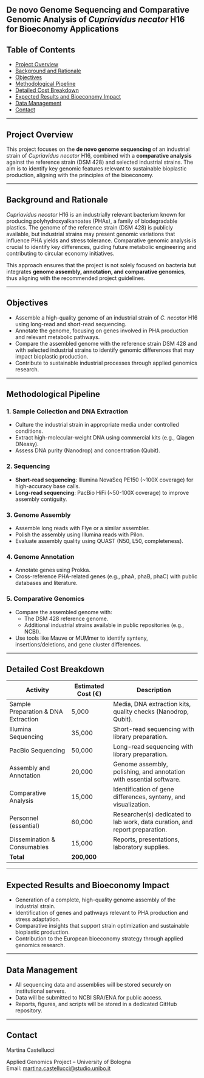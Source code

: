 ## De novo Genome Sequencing and Comparative Genomic Analysis of *Cupriavidus necator* H16 for Bioeconomy Applications


## Table of Contents

- [Project Overview](#project-overview)
- [Background and Rationale](#background-and-rationale)
- [Objectives](#objectives)
- [Methodological Pipeline](#methodological-pipeline)
- [Detailed Cost Breakdown](#detailed-cost-breakdown)
- [Expected Results and Bioeconomy Impact](#expected-results-and-bioeconomy-impact)
- [Data Management](#data-management)
- [Contact](#contact)

---

## Project Overview
This project focuses on the **de novo genome sequencing** of an industrial strain of *Cupriavidus necator* H16, combined with a **comparative analysis** against the reference strain (DSM 428) and selected industrial strains. The aim is to identify key genomic features relevant to sustainable bioplastic production, aligning with the principles of the bioeconomy.

---

## Background and Rationale
*Cupriavidus necator* H16 is an industrially relevant bacterium known for producing polyhydroxyalkanoates (PHAs), a family of biodegradable plastics. The genome of the reference strain (DSM 428) is publicly available, but industrial strains may present genomic variations that influence PHA yields and stress tolerance. Comparative genomic analysis is crucial to identify key differences, guiding future metabolic engineering and contributing to circular economy initiatives.

This approach ensures that the project is not solely focused on bacteria but integrates **genome assembly, annotation, and comparative genomics**, thus aligning with the recommended project guidelines.

---

## Objectives
- Assemble a high-quality genome of an industrial strain of *C. necator* H16 using long-read and short-read sequencing.
- Annotate the genome, focusing on genes involved in PHA production and relevant metabolic pathways.
- Compare the assembled genome with the reference strain DSM 428 and with selected industrial strains to identify genomic differences that may impact bioplastic production.
- Contribute to sustainable industrial processes through applied genomics research.

---

## Methodological Pipeline

### 1. Sample Collection and DNA Extraction
- Culture the industrial strain in appropriate media under controlled conditions.
- Extract high-molecular-weight DNA using commercial kits (e.g., Qiagen DNeasy).
- Assess DNA purity (Nanodrop) and concentration (Qubit).

### 2. Sequencing
- **Short-read sequencing**: Illumina NovaSeq PE150 (~100X coverage) for high-accuracy base calls.
- **Long-read sequencing**: PacBio HiFi (~50-100X coverage) to improve assembly contiguity.

### 3. Genome Assembly
- Assemble long reads with Flye or a similar assembler.
- Polish the assembly using Illumina reads with Pilon.
- Evaluate assembly quality using QUAST (N50, L50, completeness).

### 4. Genome Annotation
- Annotate genes using Prokka.
- Cross-reference PHA-related genes (e.g., phaA, phaB, phaC) with public databases and literature.

### 5. Comparative Genomics
- Compare the assembled genome with:
  - The DSM 428 reference genome.
  - Additional industrial strains available in public repositories (e.g., NCBI).
- Use tools like Mauve or MUMmer to identify synteny, insertions/deletions, and gene cluster differences.

---

## Detailed Cost Breakdown

| Activity | Estimated Cost (€) | Description |
|-------------------------------|--------------------|-------------|
| Sample Preparation & DNA Extraction | 5,000 | Media, DNA extraction kits, quality checks (Nanodrop, Qubit). |
| Illumina Sequencing | 35,000 | Short-read sequencing with library preparation. |
| PacBio Sequencing | 50,000 | Long-read sequencing with library preparation. |
| Assembly and Annotation | 20,000 | Genome assembly, polishing, and annotation with essential software. |
| Comparative Analysis | 15,000 | Identification of gene differences, synteny, and visualization. |
| Personnel (essential) | 60,000 | Researcher(s) dedicated to lab work, data curation, and report preparation. |
| Dissemination & Consumables | 15,000 | Reports, presentations, laboratory supplies. |
| **Total** | **200,000** |  |

---

## Expected Results and Bioeconomy Impact
- Generation of a complete, high-quality genome assembly of the industrial strain.
- Identification of genes and pathways relevant to PHA production and stress adaptation.
- Comparative insights that support strain optimization and sustainable bioplastic production.
- Contribution to the European bioeconomy strategy through applied genomics research.

---

## Data Management
- All sequencing data and assemblies will be stored securely on institutional servers.
- Data will be submitted to NCBI SRA/ENA for public access.
- Reports, figures, and scripts will be stored in a dedicated GitHub repository.

---

## Contact
Martina Castellucci 

Applied Genomics Project – University of Bologna  
Email: martina.castellucci@studio.unibo.it
